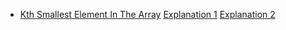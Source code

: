 * [Kth Smallest Element In The Array](https://www.interviewbit.com/problems/kth-smallest-element-in-the-array/)
  [Explanation 1](https://leetcode.com/problems/kth-largest-element-in-an-array/discuss/60309/C%2B%2B-STL-partition-and-heapsort)
  [Explanation 2](https://leetcode.com/problems/kth-largest-element-in-an-array/discuss/60294/Solution-explained)
  
